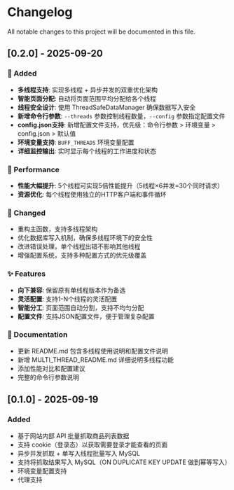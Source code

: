 # Changelog

All notable changes to this project will be documented in this file.

## [0.2.0] - 2025-09-20

### 🚀 Added
- **多线程支持**: 实现多线程 + 异步并发的双重优化架构
- **智能页面分配**: 自动将页面范围平均分配给各个线程
- **线程安全设计**: 使用 ThreadSafeDataManager 确保数据写入安全
- **新增命令行参数**: `--threads` 参数控制线程数量，`--config` 参数指定配置文件
- **config.json支持**: 新增配置文件支持，优先级：命令行参数 > 环境变量 > config.json > 默认值
- **环境变量支持**: `BUFF_THREADS` 环境变量配置
- **详细监控输出**: 实时显示每个线程的工作进度和状态

### 🚀 Performance
- **性能大幅提升**: 5个线程可实现5倍性能提升（5线程×6并发=30个同时请求）
- **资源优化**: 每个线程使用独立的HTTP客户端和事件循环

### 🔄 Changed
- 重构主函数，支持多线程架构
- 优化数据库写入机制，确保多线程环境下的安全性
- 改进错误处理，单个线程出错不影响其他线程
- 增强配置系统，支持多种配置方式的优先级覆盖

### ✨ Features
- **向下兼容**: 保留原有单线程版本作为备选
- **灵活配置**: 支持1-N个线程的灵活配置
- **智能分工**: 页面范围自动分割，支持不均匀分配
- **配置文件**: 支持JSON配置文件，便于管理复杂配置

### 📖 Documentation
- 更新 README.md 包含多线程使用说明和配置文件说明
- 新增 MULTI_THREAD_README.md 详细说明多线程功能
- 添加性能对比和配置建议
- 完整的命令行参数说明

## [0.1.0] - 2025-09-19

### Added
- 基于网站内部 API 批量抓取商品列表数据
- 支持 cookie（登录态）以获取需要登录才能查看的页面
- 异步并发抓取 + 单写入线程批量写入 MySQL
- 支持将抓取结果写入 MySQL（ON DUPLICATE KEY UPDATE 做到幂等写入）
- 环境变量配置支持
- 代理支持